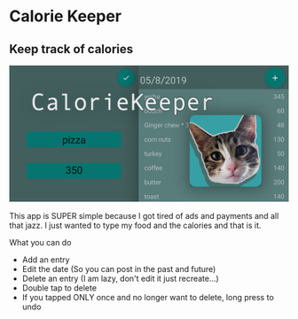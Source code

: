 # Calorie Keeper

## Keep track of calories

![App Preview](/frontplb.png)

This app is SUPER simple because I got tired of ads and payments and all that jazz. I just wanted to type my food and the calories and that is it.

What you can do

- Add an entry
- Edit the date (So you can post in the past and future)
- Delete an entry (I am lazy, don't edit it just recreate...)
- Double tap to delete
- If you tapped ONLY once and no longer want to delete, long press to undo
